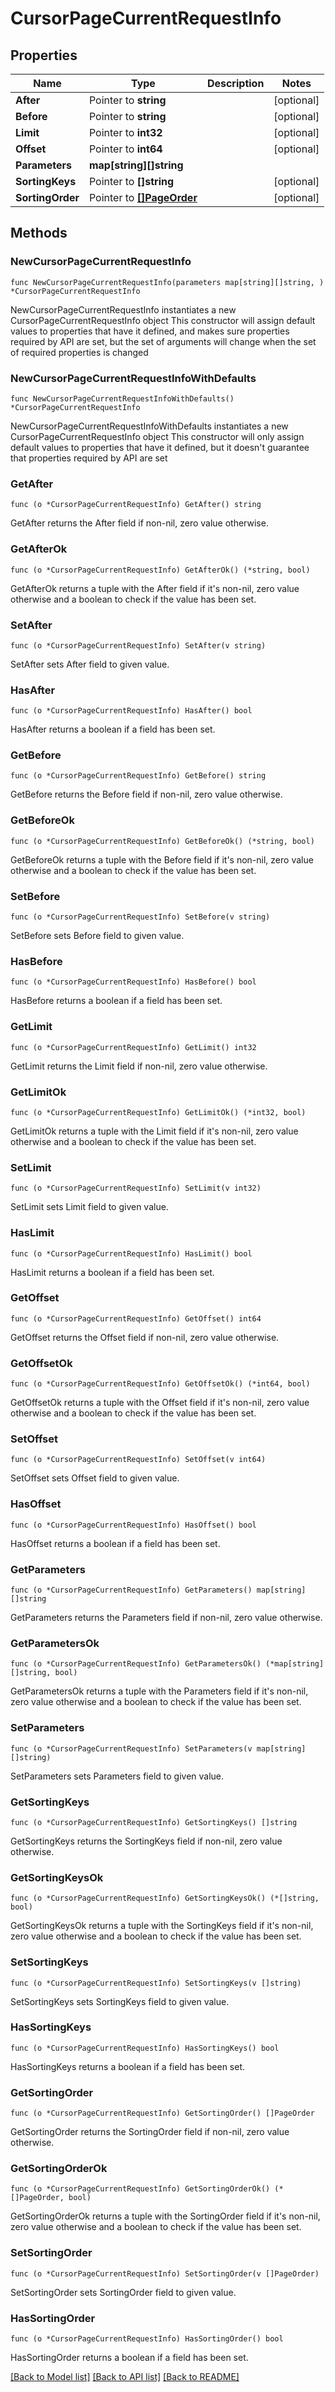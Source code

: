 # CursorPageCurrentRequestInfo

## Properties

Name | Type | Description | Notes
------------ | ------------- | ------------- | -------------
**After** | Pointer to **string** |  | [optional] 
**Before** | Pointer to **string** |  | [optional] 
**Limit** | Pointer to **int32** |  | [optional] 
**Offset** | Pointer to **int64** |  | [optional] 
**Parameters** | **map[string][]string** |  | 
**SortingKeys** | Pointer to **[]string** |  | [optional] 
**SortingOrder** | Pointer to [**[]PageOrder**](PageOrder.md) |  | [optional] 

## Methods

### NewCursorPageCurrentRequestInfo

`func NewCursorPageCurrentRequestInfo(parameters map[string][]string, ) *CursorPageCurrentRequestInfo`

NewCursorPageCurrentRequestInfo instantiates a new CursorPageCurrentRequestInfo object
This constructor will assign default values to properties that have it defined,
and makes sure properties required by API are set, but the set of arguments
will change when the set of required properties is changed

### NewCursorPageCurrentRequestInfoWithDefaults

`func NewCursorPageCurrentRequestInfoWithDefaults() *CursorPageCurrentRequestInfo`

NewCursorPageCurrentRequestInfoWithDefaults instantiates a new CursorPageCurrentRequestInfo object
This constructor will only assign default values to properties that have it defined,
but it doesn't guarantee that properties required by API are set

### GetAfter

`func (o *CursorPageCurrentRequestInfo) GetAfter() string`

GetAfter returns the After field if non-nil, zero value otherwise.

### GetAfterOk

`func (o *CursorPageCurrentRequestInfo) GetAfterOk() (*string, bool)`

GetAfterOk returns a tuple with the After field if it's non-nil, zero value otherwise
and a boolean to check if the value has been set.

### SetAfter

`func (o *CursorPageCurrentRequestInfo) SetAfter(v string)`

SetAfter sets After field to given value.

### HasAfter

`func (o *CursorPageCurrentRequestInfo) HasAfter() bool`

HasAfter returns a boolean if a field has been set.

### GetBefore

`func (o *CursorPageCurrentRequestInfo) GetBefore() string`

GetBefore returns the Before field if non-nil, zero value otherwise.

### GetBeforeOk

`func (o *CursorPageCurrentRequestInfo) GetBeforeOk() (*string, bool)`

GetBeforeOk returns a tuple with the Before field if it's non-nil, zero value otherwise
and a boolean to check if the value has been set.

### SetBefore

`func (o *CursorPageCurrentRequestInfo) SetBefore(v string)`

SetBefore sets Before field to given value.

### HasBefore

`func (o *CursorPageCurrentRequestInfo) HasBefore() bool`

HasBefore returns a boolean if a field has been set.

### GetLimit

`func (o *CursorPageCurrentRequestInfo) GetLimit() int32`

GetLimit returns the Limit field if non-nil, zero value otherwise.

### GetLimitOk

`func (o *CursorPageCurrentRequestInfo) GetLimitOk() (*int32, bool)`

GetLimitOk returns a tuple with the Limit field if it's non-nil, zero value otherwise
and a boolean to check if the value has been set.

### SetLimit

`func (o *CursorPageCurrentRequestInfo) SetLimit(v int32)`

SetLimit sets Limit field to given value.

### HasLimit

`func (o *CursorPageCurrentRequestInfo) HasLimit() bool`

HasLimit returns a boolean if a field has been set.

### GetOffset

`func (o *CursorPageCurrentRequestInfo) GetOffset() int64`

GetOffset returns the Offset field if non-nil, zero value otherwise.

### GetOffsetOk

`func (o *CursorPageCurrentRequestInfo) GetOffsetOk() (*int64, bool)`

GetOffsetOk returns a tuple with the Offset field if it's non-nil, zero value otherwise
and a boolean to check if the value has been set.

### SetOffset

`func (o *CursorPageCurrentRequestInfo) SetOffset(v int64)`

SetOffset sets Offset field to given value.

### HasOffset

`func (o *CursorPageCurrentRequestInfo) HasOffset() bool`

HasOffset returns a boolean if a field has been set.

### GetParameters

`func (o *CursorPageCurrentRequestInfo) GetParameters() map[string][]string`

GetParameters returns the Parameters field if non-nil, zero value otherwise.

### GetParametersOk

`func (o *CursorPageCurrentRequestInfo) GetParametersOk() (*map[string][]string, bool)`

GetParametersOk returns a tuple with the Parameters field if it's non-nil, zero value otherwise
and a boolean to check if the value has been set.

### SetParameters

`func (o *CursorPageCurrentRequestInfo) SetParameters(v map[string][]string)`

SetParameters sets Parameters field to given value.


### GetSortingKeys

`func (o *CursorPageCurrentRequestInfo) GetSortingKeys() []string`

GetSortingKeys returns the SortingKeys field if non-nil, zero value otherwise.

### GetSortingKeysOk

`func (o *CursorPageCurrentRequestInfo) GetSortingKeysOk() (*[]string, bool)`

GetSortingKeysOk returns a tuple with the SortingKeys field if it's non-nil, zero value otherwise
and a boolean to check if the value has been set.

### SetSortingKeys

`func (o *CursorPageCurrentRequestInfo) SetSortingKeys(v []string)`

SetSortingKeys sets SortingKeys field to given value.

### HasSortingKeys

`func (o *CursorPageCurrentRequestInfo) HasSortingKeys() bool`

HasSortingKeys returns a boolean if a field has been set.

### GetSortingOrder

`func (o *CursorPageCurrentRequestInfo) GetSortingOrder() []PageOrder`

GetSortingOrder returns the SortingOrder field if non-nil, zero value otherwise.

### GetSortingOrderOk

`func (o *CursorPageCurrentRequestInfo) GetSortingOrderOk() (*[]PageOrder, bool)`

GetSortingOrderOk returns a tuple with the SortingOrder field if it's non-nil, zero value otherwise
and a boolean to check if the value has been set.

### SetSortingOrder

`func (o *CursorPageCurrentRequestInfo) SetSortingOrder(v []PageOrder)`

SetSortingOrder sets SortingOrder field to given value.

### HasSortingOrder

`func (o *CursorPageCurrentRequestInfo) HasSortingOrder() bool`

HasSortingOrder returns a boolean if a field has been set.


[[Back to Model list]](../README.md#documentation-for-models) [[Back to API list]](../README.md#documentation-for-api-endpoints) [[Back to README]](../README.md)


